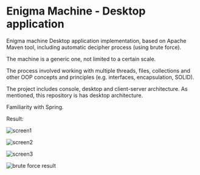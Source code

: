 # Enigma Machine - Desktop application
Enigma machine Desktop application implementation, based on Apache Maven tool, including automatic decipher process (using brute force). 

The machine is a generic one, not limited to a certain scale.

The process involved working with multiple threads, files, collections and other OOP concepts and principles (e.g. interfaces, encapsulation, SOLID). 

The project includes console, desktop and client-server architecture. As mentioned, this repository is has desktop architecture.

Familiarity with Spring.



Result:

![screen1](https://user-images.githubusercontent.com/82370205/189650900-18271cf1-6b25-440c-910a-895b138eee84.jpg)

![screen2](https://user-images.githubusercontent.com/82370205/189650907-1169927a-6eba-4b5e-9047-c98f4575f179.jpg)

![screen3](https://user-images.githubusercontent.com/82370205/193436375-5f2ddb1a-3fc0-452e-b1d8-f812e49d929d.png)

![brute force result](https://user-images.githubusercontent.com/82370205/193436378-6cb13b8c-ad9c-4fb5-82bb-5e6f4f25f44e.png)

